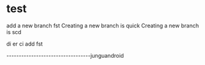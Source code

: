 # test
add a new branch fst
Creating a new branch is quick
Creating a new branch is scd

di er ci add fst


----------------------------------junguandroid

